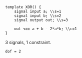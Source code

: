 ```
template XOR() {
    signal input a; \\s=1
    signal input b; \\s=2
    signal output out; \\s=3

    out <== a + b - 2*a*b; \\c=1
}
```
3 signals, 1 constraint.

`dof = 2`